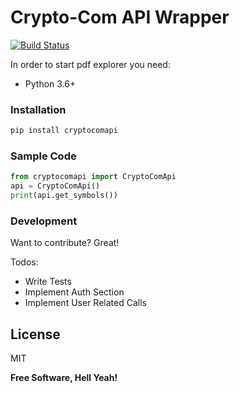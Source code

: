 # Crypto-Com API Wrapper

 [![Build Status](https://travis-ci.org/joemccann/dillinger.svg?branch=master)](https://travis-ci.org/joemccann/dillinger)

In order to start pdf explorer you need:

  - Python 3.6+
  
### Installation


```sh
pip install cryptocomapi
```
 
### Sample Code

```python
from cryptocomapi import CryptoComApi
api = CryptoComApi()
print(api.get_symbols())
```
 

### Development

Want to contribute? Great!

Todos:
 - Write Tests
 - Implement Auth Section
 - Implement User Related Calls




License
----

MIT


**Free Software, Hell Yeah!**
